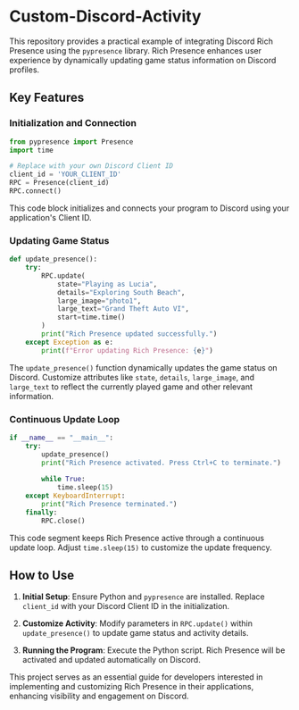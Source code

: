 
# Custom-Discord-Activity

This repository provides a practical example of integrating Discord Rich Presence using the `pypresence` library. Rich Presence enhances user experience by dynamically updating game status information on Discord profiles.

## Key Features

### Initialization and Connection

```python
from pypresence import Presence
import time

# Replace with your own Discord Client ID
client_id = 'YOUR_CLIENT_ID'
RPC = Presence(client_id)
RPC.connect()
```

This code block initializes and connects your program to Discord using your application's Client ID.

### Updating Game Status

```python
def update_presence():
    try:
        RPC.update(
            state="Playing as Lucia",
            details="Exploring South Beach",
            large_image="photo1",
            large_text="Grand Theft Auto VI",
            start=time.time()
        )
        print("Rich Presence updated successfully.")
    except Exception as e:
        print(f"Error updating Rich Presence: {e}")
```

The `update_presence()` function dynamically updates the game status on Discord. Customize attributes like `state`, `details`, `large_image`, and `large_text` to reflect the currently played game and other relevant information.

### Continuous Update Loop

```python
if __name__ == "__main__":
    try:
        update_presence()
        print("Rich Presence activated. Press Ctrl+C to terminate.")
        
        while True:
            time.sleep(15)
    except KeyboardInterrupt:
        print("Rich Presence terminated.")
    finally:
        RPC.close()
```

This code segment keeps Rich Presence active through a continuous update loop. Adjust `time.sleep(15)` to customize the update frequency.

## How to Use

1. **Initial Setup**: Ensure Python and `pypresence` are installed. Replace `client_id` with your Discord Client ID in the initialization.

2. **Customize Activity**: Modify parameters in `RPC.update()` within `update_presence()` to update game status and activity details.

3. **Running the Program**: Execute the Python script. Rich Presence will be activated and updated automatically on Discord.

This project serves as an essential guide for developers interested in implementing and customizing Rich Presence in their applications, enhancing visibility and engagement on Discord.

